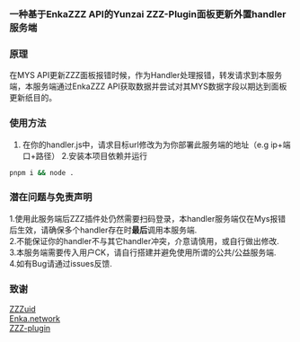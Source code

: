 ### 一种基于EnkaZZZ API的Yunzai ZZZ-Plugin面板更新外置handler服务端  
### 原理  
在MYS API更新ZZZ面板报错时候，作为Handler处理报错，转发请求到本服务端，本服务端通过EnkaZZZ API获取数据并尝试对其MYS数据字段以期达到面板更新纸目的。  

### 使用方法
1. 在你的handler.js中，请求目标url修改为为你部署此服务端的地址（e.g ip+端口+路径） 
2.安装本项目依赖并运行  
```bash
pnpm i && node .
```
### 潜在问题与免责声明  
1.使用此服务端后ZZZ插件处仍然需要扫码登录，本handler服务端仅在Mys报错后生效，请确保多个handler存在时**最后**调用本服务端.  
2.不能保证你的handler不与其它handler冲突，介意请慎用，或自行做出修改.  
3.本服务端需要传入用户CK，请自行搭建并避免使用所谓的公共/公益服务端.  
4.如有Bug请通过issues反馈.  

### 致谢  
[ZZZuid](https://github.com/ZZZure/ZZZeroUID)  
[Enka.network](Enka.network)  
[ZZZ-plugin](https://github.com/ZZZure/ZZZ-Plugin)  
